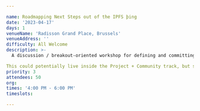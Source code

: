 ```yaml
---

name: Roadmapping Next Steps out of the IPFS þing
date: '2023-04-17'
days: 1
venueName: 'Radisson Grand Place, Brussels'
venueAddress: ''
difficulty: All Welcome
description: >-
  A discussion / breakout-oriented workshop for defining and committing to next steps out of the week's conversations, which we can land and celebrate at upcoming IPFS events in Q3 / Q4 2023.

This could potentially live inside the Project + Community track, but she specifically asked for this to be on day 3 4-6pm as one of the last sessions. 
priority: 3
attendees: 50
org: 
times: '4:00 PM - 6:00 PM'
timeslots:

---
```

